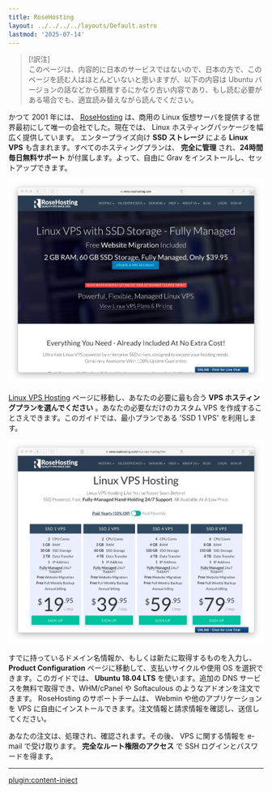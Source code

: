 ```yaml
---
title: RoseHosting
layout: ../../../../layouts/Default.astro
lastmod: '2025-07-14'
---
```


> [!訳注]  
> このページは、内容的に日本のサービスではないので、日本の方で、このページを読む人はほとんどいないと思いますが、以下の内容は Ubuntu バージョンの話などから類推するにかなり古い内容であり、もし読む必要がある場合でも、適宜読み替えながら読んでください。

かつて 2001 年には、 [RoseHosting](https://www.rosehosting.com) は、商用の Linux 仮想サーバを提供する世界最初にして唯一の会社でした。現在では、 Linux ホスティングパッケージを幅広く提供しています。 エンタープライズ向け **SSD ストレージ** による **Linux VPS** も含まれます。すべてのホスティングプランは、 **完全に管理** され、**24時間毎日無料サポート** が付属します。よって、自由に Grav をインストールし、セットアップできます。

![](rosehosting-home.webp)

[Linux VPS Hosting](https://www.rosehosting.com/linux-vps-hosting.html) ページに移動し、あなたの必要に最も合う **VPS ホスティングプランを選んでください** 。あなたの必要なだけのカスタム VPS を作成することさえできます。このガイドでは、最小プランである 'SSD 1 VPS' を利用します。

![](rosehosting-plans.webp)

すでに持っているドメイン名情報か、もしくは新たに取得するものを入力し、 **Product Configuration** ページに移動して、支払いサイクルや使用 OS を選択できます。このガイドでは、 **Ubuntu 18.04 LTS** を使います。追加の DNS サービスを無料で取得でき、WHM/cPanel や Softaculous のようなアドオンを注文できます。 RoseHosting のサポートチームは、 Webmin や他のアプリケーションを VPS に自由にインストールできます。注文情報と請求情報を確認し、送信してください。

あなたの注文は、処理され、確認されます。その後、 VPS に関する情報を e-mail で受け取ります。 **完全なルート権限のアクセス** で SSH ログインとパスワードを得ます。

---

[plugin:content-inject](../05.ubuntu-18.04/)

